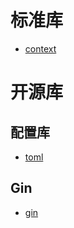 # 标准库
- [context](./Standard_library/Context)


# 开源库
## 配置库
- [toml](./Open_Source_Library/Config_Library/toml)

## Gin
- [gin](./Open_Source_Library/Gin)